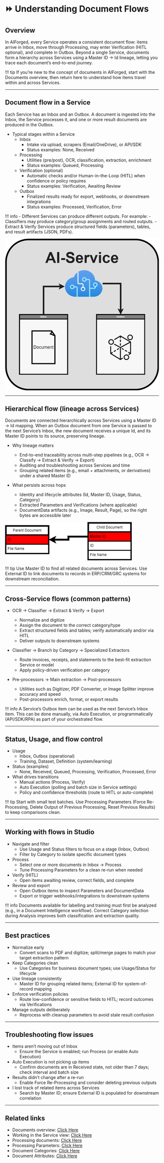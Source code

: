 # ⏩ Understanding Document Flows

## Overview

In AIForged, every Service operates a consistent document flow: items arrive in Inbox, move through Processing, may enter Verification (HITL optional), and complete in Outbox. Beyond a single Service, documents form a hierarchy across Services using a Master ID → Id lineage, letting you trace each document’s end-to-end journey.

!!! tip
    If you’re new to the concept of documents in AIForged, start with the Documents overview, then return here to understand how items travel within and across Services.

---

## Document flow in a Service

Each Service has an Inbox and an Outbox. A document is ingested into the Inbox, the Service processes it, and one or more result documents are produced in the Outbox.

- Typical stages within a Service
    - Inbox
        - Intake via upload, scrapers (Email/OneDrive), or API/SDK
        - Status examples: None, Received
    - Processing
        - Utilities (pre/post), OCR, classification, extraction, enrichment
        - Status examples: Queued, Processing
    - Verification (optional)
        - Automatic checks and/or Human-in-the-Loop (HITL) when confidence or policy requires
        - Status examples: Verification, Awaiting Review
    - Outbox
        - Finalized results ready for export, webhooks, or downstream integrations
        - Status examples: Processed, Verification, Error

!!! info
    - Different Services can produce different outputs. For example:
        - Classifiers may produce category/group assignments and routed outputs.
        - Extract & Verify Services produce structured fields (parameters), tables, and result artifacts (JSON, PDFs).

![](../assets/112%20%281%29.png)

---

## Hierarchical flow (lineage across Services)

Documents are connected hierarchically across Services using a Master ID → Id mapping. When an Outbox document from one Service is passed to the next Service’s Inbox, the new document receives a unique Id, and its Master ID points to its source, preserving lineage.

- Why lineage matters
    - End-to-end traceability across multi-step pipelines (e.g., OCR → Classify → Extract & Verify → Export)
    - Auditing and troubleshooting across Services and time
    - Grouping related items (e.g., email + attachments, or derivatives) under a shared Master ID

- What persists across hops
    - Identity and lifecycle attributes (Id, Master ID, Usage, Status, Category)
    - Extracted Parameters and Verifications (where applicable)
    - DocumentData artifacts (e.g., Image, Result, Page), so the right bytes are accessible later

![](../assets/master%20ID%20%282%29.png)

!!! tip
    Use Master ID to find all related documents across Services. Use External ID to link documents to records in ERP/CRM/GRC systems for downstream reconciliation.

---

## Cross-Service flows (common patterns)

- OCR → Classifier → Extract & Verify → Export
    - Normalize and digitize
    - Assign the document to the correct category/type
    - Extract structured fields and tables; verify automatically and/or via HITL
    - Deliver outputs to downstream systems

- Classifier → Branch by Category → Specialized Extractors
    - Route invoices, receipts, and statements to the best-fit extraction Service or model
    - Apply policy-driven verification per category

- Pre-processors → Main extraction → Post-processors
    - Utilities such as Digitizer, PDF Converter, or Image Splitter improve accuracy and speed
    - Post-processors enrich, format, or export results

!!! info
    A Service’s Outbox item can be used as the next Service’s Inbox item. This can be done manually, via Auto Execution, or programmatically (API/SDK/RPA) as part of your orchestrated flow.

---

## Status, Usage, and flow control

- Usage
    - Inbox, Outbox (operational)
    - Training, Dataset, Definition (system/learning)
- Status (examples)
    - None, Received, Queued, Processing, Verification, Processed, Error
- What drives transitions
    - Manual actions (Process, Verify)
    - Auto Execution (polling and batch size in Service settings)
    - Policy and confidence thresholds (route to HITL or auto-complete)

!!! tip
    Start with small test batches. Use Processing Parameters (Force Re-Processing, Delete Output of Previous Processing, Reset Previous Results) to keep comparisons clean.

---

## Working with flows in Studio

- Navigate and filter
    - Use Usage and Status filters to focus on a stage (Inbox, Outbox)
    - Filter by Category to isolate specific document types
- Process
    - Select one or more documents in Inbox → Process
    - Tune Processing Parameters for a clean re-run when needed
- Verify (HITL)
    - Open items awaiting review, correct fields, and complete
- Review and export
    - Open Outbox items to inspect Parameters and DocumentData
    - Export or trigger webhooks/integrations to downstream systems

!!! info
    Documents available for labelling and training must first be analyzed (e.g., in a Document Intelligence workflow). Correct Category selection during Analysis improves both classification and extraction quality.

---

## Best practices

- Normalize early
    - Convert scans to PDF and digitize; split/merge pages to match your target extraction pattern
- Keep Categories clean
    - Use Categories for business document types; use Usage/Status for lifecycle
- Use lineage consistently
    - Master ID for grouping related items; External ID for system-of-record mapping
- Enforce verification policies
    - Route low-confidence or sensitive fields to HITL; record outcomes via Verifications
- Manage outputs deliberately
    - Reprocess with cleanup parameters to avoid stale result confusion

---

## Troubleshooting flow issues

- Items aren’t moving out of Inbox
    - Ensure the Service is enabled; run Process (or enable Auto Execution)
- Auto Execution is not picking up items
    - Confirm documents are in Received state, not older than 7 days; check interval and batch size
- Results didn’t change after a re-run
    - Enable Force Re-Processing and consider deleting previous outputs
- I lost track of related items across Services
    - Search by Master ID; ensure External ID is populated for downstream correlation

---

## Related links

- Documents overview: [Click Here](documents.md)
- Working in the Service view: [Click Here](service/documents-in-service-view.md)
- Processing documents: [Click Here](service/processing-documents/index.md)
- Processing Parameters: [Click Here](service/processing-documents/processing-parameters.md)
- Document Categories: [Click Here](document-categories.md)
- Document Attributes: [Click Here](document-attributes.md)